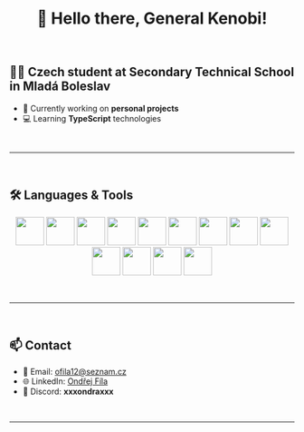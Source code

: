 <h1 align="center">👋 Hello there, General Kenobi!</h1>

<br/>

## 🧑‍🎓 Czech student at Secondary Technical School in Mladá Boleslav  

- 🔧 Currently working on **personal projects**  
- 💻 Learning **TypeScript** technologies  

<br/>

---

<br/>

## 🛠️ Languages & Tools

<p align="center">
  <img src="https://cdn.jsdelivr.net/gh/devicons/devicon/icons/html5/html5-original.svg" width="50" height="50" />
  <img src="https://cdn.jsdelivr.net/gh/devicons/devicon/icons/css3/css3-original.svg" width="50" height="50" />
  <img src="https://cdn.jsdelivr.net/gh/devicons/devicon/icons/javascript/javascript-original.svg" width="50" height="50" />
  <img src="https://cdn.jsdelivr.net/gh/devicons/devicon/icons/typescript/typescript-original.svg" width="50" height="50" />
  <img src="https://cdn.jsdelivr.net/gh/devicons/devicon/icons/react/react-original.svg" width="50" height="50" />
  <img src="https://cdn.jsdelivr.net/gh/devicons/devicon/icons/nodejs/nodejs-original.svg" width="50" height="50" />
  <img src="https://cdn.jsdelivr.net/gh/devicons/devicon/icons/csharp/csharp-original.svg" width="50" height="50" />
  <img src="https://cdn.jsdelivr.net/gh/devicons/devicon/icons/dot-net/dot-net-original.svg" width="50" height="50" />
  <img src="https://cdn.jsdelivr.net/gh/devicons/devicon/icons/git/git-original.svg" width="50" height="50" />
  <img src="https://cdn.jsdelivr.net/gh/devicons/devicon/icons/linux/linux-original.svg" width="50" height="50" />
  <img src="https://cdn.jsdelivr.net/gh/devicons/devicon/icons/mongodb/mongodb-original.svg" width="50" height="50" />
  <img src="https://cdn.jsdelivr.net/gh/devicons/devicon/icons/mysql/mysql-original.svg" width="50" height="50" />
  <img src="https://cdn.jsdelivr.net/gh/devicons/devicon/icons/unrealengine/unrealengine-original.svg" width="50" height="50" />
</p>

<br/>

---

<br/>

## 📫 Contact

- 📧 Email: [ofila12@seznam.cz](mailto:ofila12@seznam.cz)  
- 🌐 LinkedIn: [Ondřej Fíla](https://www.linkedin.com/in/ond%C5%99ej-f%C3%ADla-4043272a5/)  
- 💬 Discord: **xxxondraxxx**

<br/>

---

<br/>
